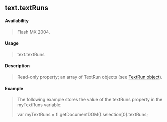 ## text.textRuns

#### Availability

> Flash MX 2004.

#### Usage

> text.textRuns

#### Description

> Read-only property; an array of TextRun objects (see [TextRun object](#_bookmark1024)).

#### Example

> The following example stores the value of the textRuns property in the myTextRuns variable:
>
> var myTextRuns = fl.getDocumentDOM().selection\[0\].textRuns;
